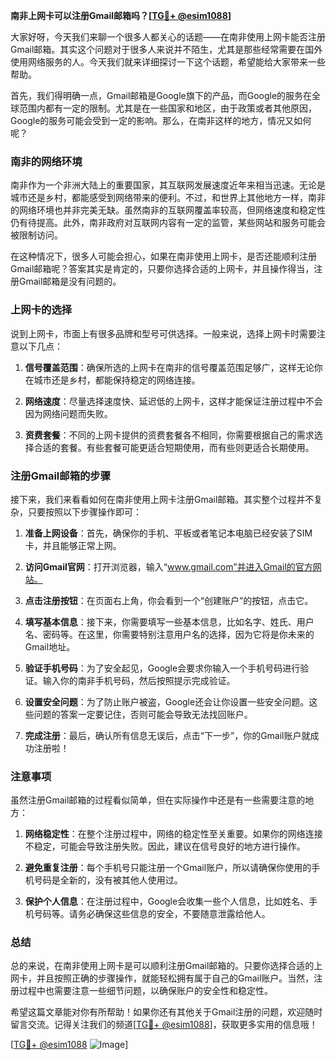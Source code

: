 **南非上网卡可以注册Gmail邮箱吗？[[TG💪+ @esim1088](https://t.me/s/esim1088)]**

大家好呀，今天我们来聊一个很多人都关心的话题——在南非使用上网卡能否注册Gmail邮箱。其实这个问题对于很多人来说并不陌生，尤其是那些经常需要在国外使用网络服务的人。今天我们就来详细探讨一下这个话题，希望能给大家带来一些帮助。

首先，我们得明确一点，Gmail邮箱是Google旗下的产品，而Google的服务在全球范围内都有一定的限制。尤其是在一些国家和地区，由于政策或者其他原因，Google的服务可能会受到一定的影响。那么，在南非这样的地方，情况又如何呢？

### 南非的网络环境

南非作为一个非洲大陆上的重要国家，其互联网发展速度近年来相当迅速。无论是城市还是乡村，都能感受到网络带来的便利。不过，和世界上其他地方一样，南非的网络环境也并非完美无缺。虽然南非的互联网覆盖率较高，但网络速度和稳定性仍有待提高。此外，南非政府对互联网内容有一定的监管，某些网站和服务可能会被限制访问。

在这种情况下，很多人可能会担心，如果在南非使用上网卡，是否还能顺利注册Gmail邮箱呢？答案其实是肯定的，只要你选择合适的上网卡，并且操作得当，注册Gmail邮箱是没有问题的。

### 上网卡的选择

说到上网卡，市面上有很多品牌和型号可供选择。一般来说，选择上网卡时需要注意以下几点：

1. **信号覆盖范围**：确保所选的上网卡在南非的信号覆盖范围足够广，这样无论你在城市还是乡村，都能保持稳定的网络连接。
   
2. **网络速度**：尽量选择速度快、延迟低的上网卡，这样才能保证注册过程中不会因为网络问题而失败。

3. **资费套餐**：不同的上网卡提供的资费套餐各不相同，你需要根据自己的需求选择合适的套餐。有些套餐可能更适合短期使用，而有些则更适合长期使用。

### 注册Gmail邮箱的步骤

接下来，我们来看看如何在南非使用上网卡注册Gmail邮箱。其实整个过程并不复杂，只要按照以下步骤操作即可：

1. **准备上网设备**：首先，确保你的手机、平板或者笔记本电脑已经安装了SIM卡，并且能够正常上网。

2. **访问Gmail官网**：打开浏览器，输入“www.gmail.com”并进入Gmail的官方网站。

3. **点击注册按钮**：在页面右上角，你会看到一个“创建账户”的按钮，点击它。

4. **填写基本信息**：接下来，你需要填写一些基本信息，比如名字、姓氏、用户名、密码等。在这里，你需要特别注意用户名的选择，因为它将是你未来的Gmail地址。

5. **验证手机号码**：为了安全起见，Google会要求你输入一个手机号码进行验证。输入你的南非手机号码，然后按照提示完成验证。

6. **设置安全问题**：为了防止账户被盗，Google还会让你设置一些安全问题。这些问题的答案一定要记住，否则可能会导致无法找回账户。

7. **完成注册**：最后，确认所有信息无误后，点击“下一步”，你的Gmail账户就成功注册啦！

### 注意事项

虽然注册Gmail邮箱的过程看似简单，但在实际操作中还是有一些需要注意的地方：

1. **网络稳定性**：在整个注册过程中，网络的稳定性至关重要。如果你的网络连接不稳定，可能会导致注册失败。因此，建议在信号良好的地方进行操作。

2. **避免重复注册**：每个手机号只能注册一个Gmail账户，所以请确保你使用的手机号码是全新的，没有被其他人使用过。

3. **保护个人信息**：在注册过程中，Google会收集一些个人信息，比如姓名、手机号码等。请务必确保这些信息的安全，不要随意泄露给他人。

### 总结

总的来说，在南非使用上网卡是可以顺利注册Gmail邮箱的。只要你选择合适的上网卡，并且按照正确的步骤操作，就能轻松拥有属于自己的Gmail账户。当然，注册过程中也需要注意一些细节问题，以确保账户的安全性和稳定性。

希望这篇文章能对你有所帮助！如果你还有其他关于Gmail注册的问题，欢迎随时留言交流。记得关注我们的频道[[TG💪+ @esim1088](https://t.me/s/esim1088)]，获取更多实用的信息哦！

[[TG💪+ @esim1088](https://t.me/s/esim1088) ![Image](https://i.postimg.cc/4NQfJmqS/Snipaste-2025-05-13-00-14-12.png)]